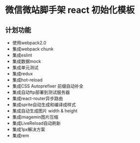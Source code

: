 # 微信微站脚手架 react 初始化模板

## 计划功能
* 使用webpack2.0
* 集成webpack chunk
* 集成eslint
* 集成数据mock
* 集成单元测试
* 集成redux
* 集成hot-reload
* 集成CSS Autoprefixer 前缀自动补全
* 集成自动ftp部署到测试服务器
* 集成react-router异步路由
* 集成sprite自动生成和编译成样式
* 集成自动生成图片 width & height
* 集成imagemin图片压缩
* 集成LiveReload自动刷新
* ​集成1px解决方案
* 集成rem


